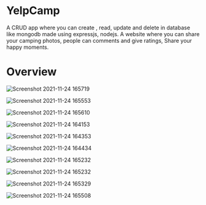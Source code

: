 # YelpCamp

A CRUD app where you can create , read, update and delete in database like mongodb made using expressjs, nodejs.
A website where you can share your camping photos, people can comments and give ratings, Share your happy moments.

# Overview

![Screenshot 2021-11-24 165719](https://user-images.githubusercontent.com/77628548/143230157-0319a3a2-6aa8-45b1-a2a1-26b4f5604ba9.jpg)

![Screenshot 2021-11-24 165553](https://user-images.githubusercontent.com/77628548/143230190-1fd95ee6-8e2e-4481-a254-1bf67bab48ec.jpg)

![Screenshot 2021-11-24 165610](https://user-images.githubusercontent.com/77628548/143230212-6659d9b6-8329-4ac2-b586-19593c70896c.jpg)

![Screenshot 2021-11-24 164153](https://user-images.githubusercontent.com/77628548/143230244-0b22107c-cc87-4b36-b43c-960c6ca293a3.jpg)

![Screenshot 2021-11-24 164353](https://user-images.githubusercontent.com/77628548/143230269-990c04f2-49d0-4018-bd01-6e52c31f8c71.jpg)

![Screenshot 2021-11-24 164434](https://user-images.githubusercontent.com/77628548/143230314-8e443ed2-6425-4b02-a64e-c369b990896d.jpg)

![Screenshot 2021-11-24 165232](https://user-images.githubusercontent.com/77628548/143230345-a48e6a12-bae6-4f13-bc15-4f88758d0f99.jpg)

![Screenshot 2021-11-24 165232](https://user-images.githubusercontent.com/77628548/143230479-bc112842-1e04-44d9-8c26-bfb5c1aa0ce8.jpg)

![Screenshot 2021-11-24 165329](https://user-images.githubusercontent.com/77628548/143230524-6e10f5c6-31be-4f28-8e00-9ba0886da4fd.jpg)

![Screenshot 2021-11-24 165508](https://user-images.githubusercontent.com/77628548/143230596-679bbac5-0ed4-49f6-8c5e-8b84e5aba3a6.jpg)


